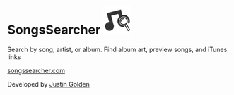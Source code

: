 # SongsSearcher <img src="logo/logo.svg" width="64px">

Search by song, artist, or album. Find album art, preview songs, and iTunes links

<a href="https://songssearcher.com">songssearcher.com</a>

Developed by <a href="https://justingolden21.github.io">Justin Golden</a>
